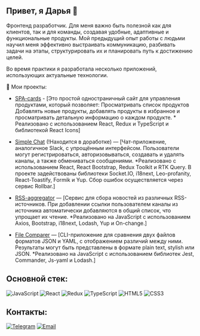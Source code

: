 ## Привет, я Дарья 👋

Фронтенд разработчик. Для меня важно быть полезной как для клиентов, так и для команды, создавая удобные, адаптивные и функциональные продукты. Мой предыдущий опыт работы с людьми научил меня эффективно выстраивать коммуникацию, разбивать задачи на этапы, структурировать их и планировать путь к достижению целей.

Во время практики я разработала несколько приложений, использующих актуальные технологии.

🚀 Мои проекты:

- [SPA-cards](https://daria-ba.github.io/spa-cards/#/products) - [Это простой одностраничный сайт для управления продуктами, который позволяет: Просматривать список продуктов Добавлять новые продукты, добавлять продукты в избранное и просматривать детальную информацию о каждом продукте. * Реализовано с использованием React, Redux и TypeScript и библиотекой React Icons]

- [Simple Chat](https://github.com/daria-ba/simple-chat) (!Находится в доработке) — [Чат-приложение, аналогичное Slack, с упрощённым интерфейсом. Пользователи могут регистрироваться, авторизовываться, создавать и удалять каналы, а также обмениваться сообщениями.
*Реализовано с использованием React, React Bootstrap, Redux Toolkit и RTK Query. В проекте задействованы библиотеки Socket.IO, i18next, Leo-profanity, React-Toastify, Formik и Yup. Сбор ошибок осуществляется через сервис Rollbar.]
  
- [RSS-aggregator](https://frontend-project-11-woad-eta.vercel.app/) — [Сервис для сбора новостей из различных RSS-источников. При добавлении ссылки пользователем каналы из источника автоматически добавляются в общий список, что упрощает их чтение.
*Реализовано на JavaScript с использованием Axios, Bootstrap, i18next, Lodash, Yup и On-change.]

- [File Comparer](https://github.com/daria-ba/files-comparison) — [CLI-приложение для сравнения двух файлов форматов JSON и YAML, с отображением различий между ними. Результаты могут быть представлены в формате plain text, stylish или JSON.
*Реализовано на JavaScript с использованием библиотек Jest, Commander, Js-yaml и Lodash.]

## Основной стек:

![JavaScript](https://img.shields.io/badge/-JavaScript-F7DF1E?logo=javascript&logoColor=black&style=for-the-badge)
![React](https://img.shields.io/badge/-React-61DAFB?logo=react&logoColor=black&style=for-the-badge)
![Redux](https://img.shields.io/badge/Redux-764ABC?style=for-the-badge&logo=redux&logoColor=white)
![TypeScript](https://img.shields.io/badge/TypeScript-3178C6?style=for-the-badge&logo=typescript&logoColor=white)
![HTML5](https://img.shields.io/badge/-HTML5-E34F26?logo=html5&logoColor=white&style=for-the-badge)
![CSS3](https://img.shields.io/badge/-CSS3-1572B6?logo=css3&logoColor=white&style=for-the-badge)

## Контакты:
[![Telegram](https://img.shields.io/badge/Telegram-2CA5E0?style=for-the-badge&logo=telegram&logoColor=white)](https://t.me/sli_va)
[![Email](https://img.shields.io/badge/Email-D14836?style=for-the-badge&logo=gmail&logoColor=white)](mailto:daria.bashorina@gmail.com)

